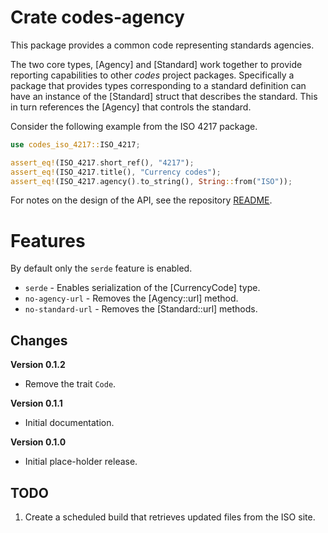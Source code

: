 # Crate codes-agency

This package provides a common code representing standards agencies.

The two core types, [Agency] and [Standard] work together to provide reporting
capabilities to other *codes* project packages. Specifically a package that
provides types corresponding to a standard definition can have an instance of
the [Standard] struct that describes the standard. This in turn references the
[Agency] that controls the standard.

Consider the following example from the ISO 4217 package.

```rust
use codes_iso_4217::ISO_4217;

assert_eq!(ISO_4217.short_ref(), "4217");
assert_eq!(ISO_4217.title(), "Currency codes");
assert_eq!(ISO_4217.agency().to_string(), String::from("ISO"));
```

For notes on the design of the API, see the repository 
[README](https://github.com/johnstonskj/rust-codes/blob/main/README.md).

# Features

By default only the `serde` feature is enabled.

* `serde` - Enables serialization of the [CurrencyCode] type.
* `no-agency-url` - Removes the [Agency::url] method.
* `no-standard-url` - Removes the [Standard::url] methods.
  
## Changes

**Version 0.1.2**

* Remove the trait `Code`.

**Version 0.1.1**

* Initial documentation.

**Version 0.1.0**

* Initial place-holder release.

## TODO

1. Create a scheduled build that retrieves updated files from the ISO site.

